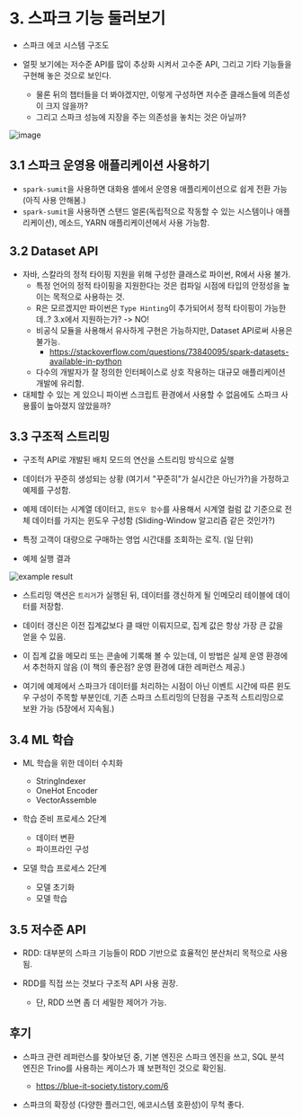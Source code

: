 # 3. 스파크 기능 둘러보기

- 스파크 에코 시스템 구조도

- 얼핏 보기에는 저수준 API를 많이 추상화 시켜서 고수준 API, 그리고 기타 기능들을 구현해 놓은 것으로 보인다.

    - 물론 뒤의 챕터들을 더 봐야겠지만, 이렇게 구성하면 저수준 클래스들에 의존성이 크지 않을까?
    - 그리고 스파크 성능에 지장을 주는 의존성을 놓치는 것은 아닐까?

![image](https://github.com/user-attachments/assets/a6b88f30-d4c4-466e-8b5a-1dfb2729c645)

## 3.1 스파크 운영용 애플리케이션 사용하기

- `spark-sumit`을 사용하면 대화용 셸에서 운영용 애플리케이션으로 쉽게 전환 가능 (아직 사용 안해봄.)
- `spark-sumit`을 사용하면 스탠드 얼론(독립적으로 작동할 수 있는 시스템이나 애플리케이션), 메소드, YARN 애플리케이션에서 사용 가능함.

## 3.2 Dataset API

- 자바, 스칼라의 정적 타이핑 지원을 위해 구성한 클래스로 파이썬, R에서 사용 불가.
    - 특정 언어의 정적 타이핑을 지원한다는 것은 컴파일 시점에 타입의 안정성을 높이는 목적으로 사용하는 것.
    - R은 모르겠지만 파이썬은 `Type Hinting`이 추가되어서 정적 타이핑이 가능한데..? 3.x에서 지원하는가? -> NO!
    - 비공식 모듈을 사용해서 유사하게 구현은 가능하지만, Dataset API로써 사용은 불가능.
        - https://stackoverflow.com/questions/73840095/spark-datasets-available-in-python
    - 다수의 개발자가 잘 정의한 인터페이스로 상호 작용하는 대규모 애플리케이션 개발에 유리함.
- 대체할 수 있는 게 있으니 파이썬 스크립트 환경에서 사용할 수 없음에도 스파크 사용률이 높아졌지 않았을까?

## 3.3 구조적 스트리밍

- 구조적 API로 개발된 배치 모드의 연산을 스트리밍 방식으로 실행

- 데이터가 꾸준히 생성되는 상황 (여기서 "꾸준히"가 실시간은 아닌가?)을 가정하고 예제를 구성함.

- 예제 데이터는 시계열 데이터고, `윈도우 함수`를 사용해서 시계열 컬럼 값 기준으로 전체 데이터를 가지는 윈도우 구성함 (Sliding-Window 알고리즘 같은 것인가?)

- 특정 고객이 대량으로 구매하는 영업 시간대를 조회하는 로직. (일 단위)

- 예제 실행 결과

![example result](https://github.com/user-attachments/assets/e7acb92a-582b-4225-8400-e84bb56ca7cc)

- 스트리밍 액션은 `트리거`가 실행된 뒤, 데이터를 갱신하게 될 인메모리 테이블에 데이터를 저장함.

- 데이터 갱신은 이전 집계값보다 클 때만 이뤄지므로, 집계 값은 항상 가장 큰 값을 얻을 수 있음.

- 이 집계 값을 메모리 또는 콘솔에 기록해 볼 수 있는데, 이 방법은 실제 운영 환경에서 추천하지 않음 (이 책의 좋은점? 운영 환경에 대한 레퍼런스 제공.)

- 여기에 예제에서 스파크가 데이터를 처리하는 시점이 아닌 이벤트 시간에 따른 윈도우 구성이 주목할 부분인데, 기존 스파크 스트리밍의 단점을 구조적 스트리밍으로 보완 가능 (5장에서 지속됨.)

## 3.4 ML 학습
- ML 학습을 위한 데이터 수치화
    - StringIndexer
    - OneHot Encoder
    - VectorAssemble
- 학습 준비 프로세스 2단계
    - 데이터 변환
    - 파이프라인 구성

- 모델 학습 프로세스 2단계

    - 모델 초기화
    - 모델 학습

## 3.5 저수준 API

- RDD: 대부분의 스파크 기능들이 RDD 기반으로 효율적인 분산처리 목적으로 사용됨.

- RDD를 직접 쓰는 것보다 구조적 API 사용 권장.

    - 단, RDD 쓰면 좀 더 세밀한 제어가 가능.

## 후기

- 스파크 관련 레퍼런스를 찾아보던 중, 기본 엔진은 스파크 엔진을 쓰고, SQL 분석 엔진은 Trino를 사용하는 케이스가 꽤 보편적인 것으로 확인됨.

    - https://blue-it-society.tistory.com/6

- 스파크의 확장성 (다양한 플러그인, 에코시스템 호환성)이 무척 좋다.
